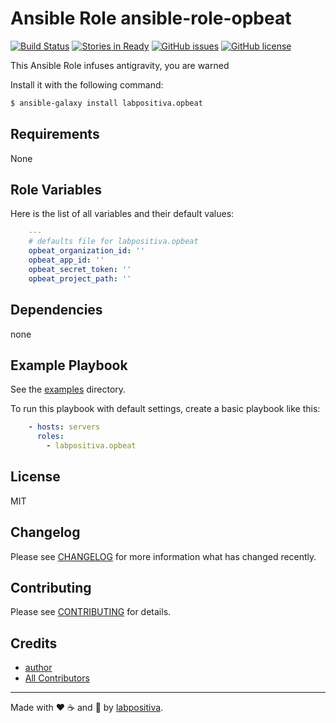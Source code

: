 # Ansible Role ansible-role-opbeat

[![Build Status](https://travis-ci.org/labpositiva/ansible-role-opbeat.svg)](https://travis-ci.org/labpositiva/ansible-role-opbeat)
[![Stories in Ready](https://badge.waffle.io/labpositiva/ansible-role-opbeat.svg?label=ready&title=Ready)](http://waffle.io/labpositiva/ansible-role-opbeat)
[![GitHub issues](https://img.shields.io/github/issues/labpositiva/ansible-role-opbeat.svg)](https://github.com/labpositiva/ansible-role-opbeat/issues)
[![GitHub license](https://img.shields.io/github/license/mashape/apistatus.svg?style=flat-square)](LICENSE)


This Ansible Role infuses antigravity, you are warned

Install it with the following command:

```bash
$ ansible-galaxy install labpositiva.opbeat

```
Requirements
------------

None



## Role Variables

Here is the list of all variables and their default values:

```yaml
    ---
    # defaults file for labpositiva.opbeat
    opbeat_organization_id: ''
    opbeat_app_id: ''
    opbeat_secret_token: ''
    opbeat_project_path: ''
```


## Dependencies

none

## Example Playbook

See the [examples](./examples/) directory.

To run this playbook with default settings, create a basic playbook like this:

```yaml
    - hosts: servers
      roles:
        - labpositiva.opbeat
```


## License

MIT

## Changelog

Please see [CHANGELOG](CHANGELOG.md) for more information what has changed recently.

## Contributing

Please see [CONTRIBUTING](CONTRIBUTING.md) for details.

## Credits

- [author][link-author]
- [All Contributors][link-contributors]


---

Made with :heart: ️:coffee:️ and :pizza: by [labpositiva][link-company].

<!-- Other -->

[link-author]: https://github.com/luismayta
[link-contributors]: AUTHORS
[link-company]: https://github.com/labpositiva
